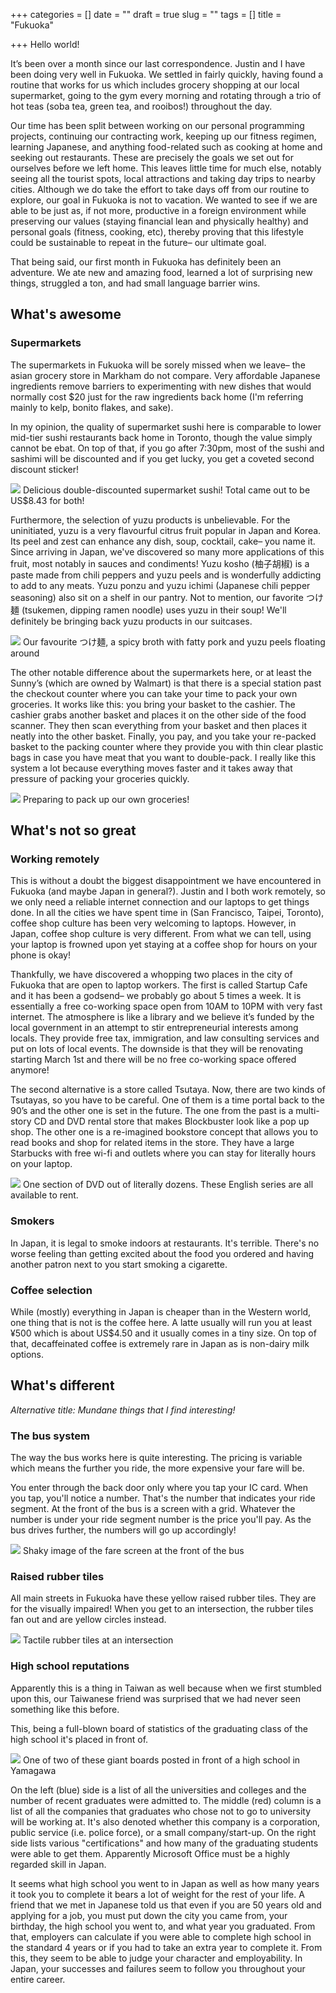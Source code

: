+++
categories = []
date = ""
draft = true
slug = ""
tags = []
title = "Fukuoka"

+++
Hello world!

It’s been over a month since our last correspondence. Justin and I have been doing very well in Fukuoka. We settled in fairly quickly, having found a routine that works for us which includes grocery shopping at our local supermarket, going to the gym every morning and rotating through a trio of hot teas (soba tea, green tea, and rooibos!) throughout the day.

Our time has been split between working on our personal programming projects, continuing our contracting work, keeping up our fitness regimen, learning Japanese, and anything food-related such as cooking at home and seeking out restaurants. These are precisely the goals we set out for ourselves before we left home. This leaves little time for much else, notably seeing all the tourist spots, local attractions and taking day trips to nearby cities. Although we do take the effort to take days off from our routine to explore, our goal in Fukuoka is not to vacation. We wanted to see if we are able to be just as, if not more, productive in a foreign environment while preserving our values (staying financial lean and physically healthy) and personal goals (fitness, cooking, etc), thereby proving that this lifestyle could be sustainable to repeat in the future– our ultimate goal.

That being said, our first month in Fukuoka has definitely been an adventure. We ate new and amazing food, learned a lot of surprising new things, struggled a ton, and had small language barrier wins.

## What's awesome

### Supermarkets

The supermarkets in Fukuoka will be sorely missed when we leave– the asian grocery store in Markham do not compare. Very affordable Japanese ingredients remove barriers to experimenting with new dishes that would normally cost $20 just for the raw ingredients back home (I'm referring mainly to kelp, bonito flakes, and sake).

In my opinion, the quality of supermarket sushi here is comparable to lower mid-tier sushi restaurants back home in Toronto, though the value simply cannot be ebat. On top of that, if you go after 7:30pm, most of the sushi and sashimi will be discounted and if you get lucky, you get a coveted second discount sticker!

![](/uploads/MVIMG_20190124_202222.jpg)
<span class="caption">Delicious double-discounted supermarket sushi! Total came out to be US$8.43 for both!</span>

Furthermore, the selection of yuzu products is unbelievable. For the uninitiated, yuzu is a very flavourful citrus fruit popular in Japan and Korea. Its peel and zest can enhance any dish, soup, cocktail, cake– you name it. Since arriving in Japan, we've discovered so many more applications of this fruit, most notably in sauces and condiments! Yuzu kosho (柚子胡椒) is a paste made from chili peppers and yuzu peels and is wonderfully addicting to add to any meats. Yuzu ponzu and yuzu ichimi (Japanese chili pepper seasoning) also sit on a shelf in our pantry. Not to mention, our favorite つけ麺 (tsukemen, dipping ramen noodle) uses yuzu in their soup! We'll definitely be bringing back yuzu products in our suitcases.

![](/uploads/MVIMG_20190120_130509.jpg)
<span class="caption">Our favourite つけ麺, a spicy broth with fatty pork and yuzu peels floating around</span>

The other notable difference about the supermarkets here, or at least the Sunny’s (which are owned by Walmart) is that there is a special station past the checkout counter where you can take your time to pack your own groceries. It works like this: you bring your basket to the cashier. The cashier grabs another basket and places it on the other side of the food scanner. They then scan everything from your basket and then places it neatly into the other basket. Finally, you pay, and you take your re-packed basket to the packing counter where they provide you with thin clear plastic bags in case you have meat that you want to double-pack. I really like this system a lot because everything moves faster and it takes away that pressure of packing your groceries quickly.

![](/uploads/MVIMG_20190214_113749.jpg)
<span class="caption">Preparing to pack up our own groceries!</span>

## What's not so great

### Working remotely

This is without a doubt the biggest disappointment we have encountered in Fukuoka (and maybe Japan in general?). Justin and I both work remotely, so we only need a reliable internet connection and our laptops to get things done. In all the cities we have spent time in (San Francisco, Taipei, Toronto), coffee shop culture has been very welcoming to laptops. However, in Japan, coffee shop culture is very different. From what we can tell, using your laptop is frowned upon yet staying at a coffee shop for hours on your phone is okay!

Thankfully, we have discovered a whopping two places in the city of Fukuoka that are open to laptop workers. The first is called Startup Cafe and it has been a godsend– we probably go about 5 times a week. It is essentially a free co-working space open from 10AM to 10PM with very fast internet. The atmosphere is like a library and we believe it’s funded by the local government in an attempt to stir entrepreneurial interests among locals. They provide free tax, immigration, and law consulting services and put on lots of local events. The downside is that they will be renovating starting March 1st and there will be no free co-working space offered anymore!

The second alternative is a store called Tsutaya. Now, there are two kinds of Tsutayas, so you have to be careful. One of them is a time portal back to the 90’s and the other one is set in the future. The one from the past is a multi-story CD and DVD rental store that makes Blockbuster look like a pop up shop. The other one is a re-imagined bookstore concept that allows you to read books and shop for related items in the store. They have a large Starbucks with free wi-fi and outlets where you can stay for literally hours on your laptop.

![](/uploads/MVIMG_20190130_152812.jpg)
<span class="caption">One section of DVD out of literally dozens. These English series are all available to rent.</span>

### Smokers

In Japan, it is legal to smoke indoors at restaurants. It's terrible. There's no worse feeling than getting excited about the food you ordered and having another patron next to you start smoking a cigarette.

### Coffee selection

While (mostly) everything in Japan is cheaper than in the Western world, one thing that is not is the coffee here. A latte usually will run you at least ¥500 which is about US$4.50 and it usually comes in a tiny size. On top of that, decaffeinated coffee is extremely rare in Japan as is non-dairy milk options.

## What's different

_Alternative title: Mundane things that I find interesting!_

### The bus system

The way the bus works here is quite interesting. The pricing is variable which means the further you ride, the more expensive your fare will be.

You enter through the back door only where you tap your IC card. When you tap, you'll notice a number. That's the number that indicates your ride segment. At the front of the bus is a screen with a grid. Whatever the number is under your ride segment number is the price you'll pay. As the bus drives further, the numbers will go up accordingly!

![](/uploads/MVIMG_20190212_174716.jpg)
<span class="caption">Shaky image of the fare screen at the front of the bus</span>

### Raised rubber tiles

All main streets in Fukuoka have these yellow raised rubber tiles. They are for the visually impaired! When you get to an intersection, the rubber tiles fan out and are yellow circles instead.

![](/uploads/MVIMG_20190224_121058.jpg)
<span class="caption">Tactile rubber tiles at an intersection</span>

### High school reputations

Apparently this is a thing in Taiwan as well because when we first stumbled upon this, our Taiwanese friend was surprised that we had never seen something like this before.

This, being a full-blown board of statistics of the graduating class of the high school it's placed in front of.

![](/uploads/MVIMG_20190224_124203.jpg)
<span class="caption">One of two of these giant boards posted in front of a high school in Yamagawa</span>

On the left (blue) side is a list of all the universities and colleges and the number of recent graduates were admitted to. The middle (red) column is a list of all the companies that graduates who chose not to go to university will be working at. It's also denoted whether this company is a corporation, public service (i.e. police force), or a small company/start-up. On the right side lists various "certifications" and how many of the graduating students were able to get them. Apparently Microsoft Office must be a highly regarded skill in Japan.

It seems what high school you went to in Japan as well as how many years it took you to complete it bears a lot of weight for the rest of your life. A friend that we met in Japanese told us that even if you are 50 years old and applying for a job, you must put down the city you came from, your birthday, the high school you went to, and what year you graduated. From that, employers can calculate if you were able to complete high school in the standard 4 years or if you had to take an extra year to complete it. From this, they seem to be able to judge your character and employability. In Japan, your successes and failures seem to follow you throughout your entire career.
